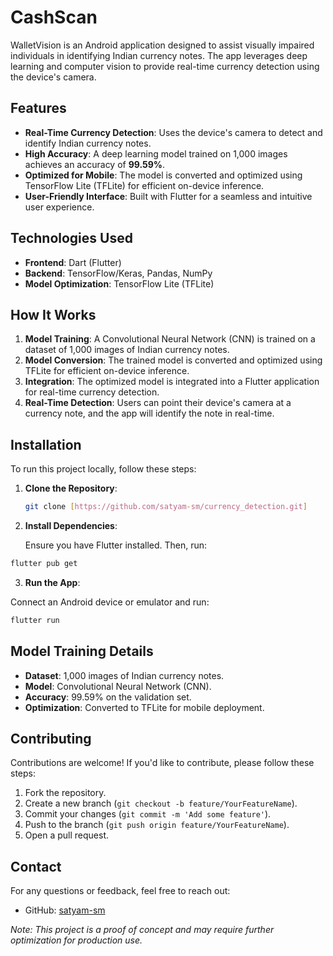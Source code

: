 # CashScan

WalletVision is an Android application designed to assist visually impaired individuals in identifying Indian currency notes. The app leverages deep learning and computer vision to provide real-time currency detection using the device's camera.

## Features

- **Real-Time Currency Detection**: Uses the device's camera to detect and identify Indian currency notes.
- **High Accuracy**: A deep learning model trained on 1,000 images achieves an accuracy of **99.59%**.
- **Optimized for Mobile**: The model is converted and optimized using TensorFlow Lite (TFLite) for efficient on-device inference.
- **User-Friendly Interface**: Built with Flutter for a seamless and intuitive user experience.

## Technologies Used

- **Frontend**: Dart (Flutter)
- **Backend**: TensorFlow/Keras, Pandas, NumPy
- **Model Optimization**: TensorFlow Lite (TFLite)

## How It Works

1. **Model Training**: A Convolutional Neural Network (CNN) is trained on a dataset of 1,000 images of Indian currency notes.
2. **Model Conversion**: The trained model is converted and optimized using TFLite for efficient on-device inference.
3. **Integration**: The optimized model is integrated into a Flutter application for real-time currency detection.
4. **Real-Time Detection**: Users can point their device's camera at a currency note, and the app will identify the note in real-time.

## Installation

To run this project locally, follow these steps:

1. **Clone the Repository**:
   ```bash
   git clone [https://github.com/satyam-sm/currency_detection.git]
   ```

2. **Install Dependencies**:

   Ensure you have Flutter installed. Then, run:
  ```bash
  flutter pub get
  ```

3. **Run the App**:

  Connect an Android device or emulator and run:
  ```bash
  flutter run
  ```

## Model Training Details

- **Dataset**: 1,000 images of Indian currency notes.
- **Model**: Convolutional Neural Network (CNN).
- **Accuracy**: 99.59% on the validation set.
- **Optimization**: Converted to TFLite for mobile deployment.

## Contributing

Contributions are welcome! If you'd like to contribute, please follow these steps:

1. Fork the repository.
2. Create a new branch (`git checkout -b feature/YourFeatureName`).
3. Commit your changes (`git commit -m 'Add some feature'`).
4. Push to the branch (`git push origin feature/YourFeatureName`).
5. Open a pull request.

## Contact

For any questions or feedback, feel free to reach out:

- GitHub: [satyam-sm](https://github.com/satyam-sm)

*Note: This project is a proof of concept and may require further optimization for production use.*

